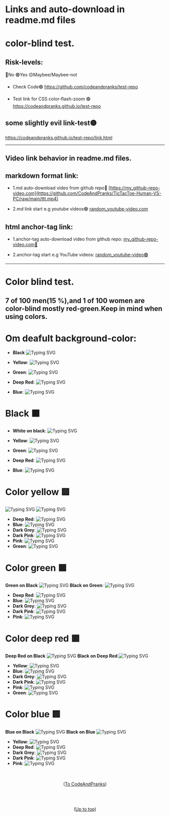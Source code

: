 <a id="up"></a>
#  Links and auto-download in readme.md files 
# color-blind test.
## Risk-levels:
 
  🔴No  🟢Yes  🟡Maybee/Maybee-not
  
- Check Code🟢
https://github.com/codeandpranks/test-repo 
 
- Test link for CSS color-flash-zoom 🟢
https://codeandpranks.github.io/test-repo

## some slightly evil link-test🟡
https://codeandpranks.github.io/test-repo/link.html
<hr>

## Video link behavior in readme.md files. 
  ## markdown format link:
- 1.md auto-download video from github repo🔴
[https://my_github-repo-video.com](https://github.com/CodeAndPranks/TicTacToe-Human-VS-PC/raw/main/ttt.mp4)

- 2.md link start e.g youtube videos🟢
 [random_youtube-video.com](https://youtu.be/VS6UOyTb5eU?si=nfloz13KWQ7gBCOV)

## html anchor-tag link:
- 1.anchor-tag auto-download video from github repo:
<a href="https://github.com/CodeAndPranks/TicTacToe-Human-VS-PC/raw/main/ttt.mp4" target="_blank">my_github-repo-video.com🔴</a>

- 2.anchor-tag start e.g YouTube videos:
<a href="https://youtu.be/VS6UOyTb5eU?si=nfloz13KWQ7gBCOV" target="_blank">random_youtube-video🟢</a>
<hr>

# Color blind test.
## 7 of 100 men(15 %),and 1 of 100 women are color-blind mostly red-green.Keep in mind when using colors.
# Om deafult background-color:
- **Black**
 ![Typing SVG](https://readme-typing-svg.demolab.com?font=Fira+Code&duration=2000&pause=1000&color=000000&background=FFFFFF00&width=435&lines=Test+Black+Text+White+Background)
- **Yellow**:
  ![Typing SVG](https://readme-typing-svg.demolab.com?font=Fira+Code&duration=2000&pause=1000&color=FFFF00&background=FFFFFF00&width=435&lines=Test+Yellow+Text+White+Background)

- **Green**:
  ![Typing SVG](https://readme-typing-svg.demolab.com?font=Fira+Code&duration=2000&pause=1000&color=00FF00&background=FFFFFF00&width=435&lines=Test+Green+Text+White+Background)

- **Deep Red**:
  ![Typing SVG](https://readme-typing-svg.demolab.com?font=Fira+Code&duration=2000&pause=1000&color=8B0000&background=FFFFFF00&width=435&lines=Test+Deep+Red+Text+White+Background)

- **Blue**:
  ![Typing SVG](https://readme-typing-svg.demolab.com?font=Fira+Code&duration=2000&pause=1000&color=0000FF&background=FFFFFF00&width=435&lines=Test+Blue+Text+White+Background)
# Black ⬛
- **White on black**: ![Typing SVG](https://readme-typing-svg.demolab.com?font=Fira+Code&duration=2000&pause=1000&color=FFFFFF&background=000000&width=435&lines=Test+White+Text+black+Background)
 - **Yellow**:
  ![Typing SVG](https://readme-typing-svg.demolab.com?font=Fira+Code&duration=2000&pause=1000&color=FFFF00&background=000000&width=435&lines=Test+Yellow+Text+Black+Background)

- **Green**:
  ![Typing SVG](https://readme-typing-svg.demolab.com?font=Fira+Code&duration=2000&pause=1000&color=00FF00&background=000000&width=435&lines=Test+Green+Text+Black+Background)

- **Deep Red**:
  ![Typing SVG](https://readme-typing-svg.demolab.com?font=Fira+Code&duration=2000&pause=1000&color=8B0000&background=000000&width=435&lines=Test+Deep+Red+Text+Black+Background)

- **Blue**:
  ![Typing SVG](https://readme-typing-svg.demolab.com?font=Fira+Code&duration=2000&pause=1000&color=0000FF&background=000000&width=435&lines=Test+Blue+Text+Black+Background)
# Color yellow 🟨
![Typing SVG](https://readme-typing-svg.demolab.com?font=Fira+Code&duration=2000&pause=1000&color=FFFF00&background=000000&width=435&lines=Test+Yellow+Text+Black+Background)
![Typing SVG](https://readme-typing-svg.demolab.com?font=Fira+Code&duration=2000&pause=1000&color=000000&background=FFFF00&width=435&lines=Test+Black+Text+Yellow+Background)
- **Deep Red**: ![Typing SVG](https://readme-typing-svg.demolab.com?font=Fira+Code&duration=2000&pause=1000&color=8B0000&background=FFFF00&width=435&lines=Deep+Red+Text+Yellow+Background)
- **Blue**: ![Typing SVG](https://readme-typing-svg.demolab.com?font=Fira+Code&duration=2000&pause=1000&color=0000FF&background=FFFF00&width=435&lines=Blue+Text+Yellow+Background)
- **Dark Grey**: ![Typing SVG](https://readme-typing-svg.demolab.com?font=Fira+Code&duration=2000&pause=1000&color=333333&background=FFFF00&width=435&lines=Dark+Grey+Text+Yellow+Background)
- **Dark Pink**: ![Typing SVG](https://readme-typing-svg.demolab.com?font=Fira+Code&duration=2000&pause=1000&color=FF1493&background=FFFF00&width=435&lines=Dark+Pink+Text+Yellow+Background)
- **Pink**: ![Typing SVG](https://readme-typing-svg.demolab.com?font=Fira+Code&duration=2000&pause=1000&color=FFC0CB&background=FFFF00&width=435&lines=Pink+Text+Yellow+Background)
- **Green**: ![Typing SVG](https://readme-typing-svg.demolab.com?font=Fira+Code&duration=2000&pause=1000&color=008000&background=FFFF00&width=435&lines=Green+Text+Yellow+Background)
# Color green 🟩
**Green on Black** ![Typing SVG](https://readme-typing-svg.demolab.com?font=Fira+Code&duration=2000&pause=1000&color=008000&background=000000&width=435&lines=Test+Green+Text+Black+Background)
**Black on Green**: ![Typing SVG](https://readme-typing-svg.demolab.com?font=Fira+Code&duration=2000&pause=1000&color=000000&background=008000&width=435&lines=Test+Green+Text+Black+Background)
- **Deep Red**: ![Typing SVG](https://readme-typing-svg.demolab.com?font=Fira+Code&duration=2000&pause=1000&color=8B0000&background=008000&width=435&lines=Deep+Red+Text+Green+Background)
- **Blue**: ![Typing SVG](https://readme-typing-svg.demolab.com?font=Fira+Code&duration=2000&pause=1000&color=0000FF&background=008000&width=435&lines=Blue+Text+Green+Background)
- **Dark Grey**: ![Typing SVG](https://readme-typing-svg.demolab.com?font=Fira+Code&duration=2000&pause=1000&color=333333&background=008000&width=435&lines=Dark+Grey+Text+Green+Background)
- **Dark Pink**: ![Typing SVG](https://readme-typing-svg.demolab.com?font=Fira+Code&duration=2000&pause=1000&color=FF1493&background=008000&width=435&lines=Dark+Pink+Text+Green+Background)
- **Pink**: ![Typing SVG](https://readme-typing-svg.demolab.com?font=Fira+Code&duration=2000&pause=1000&color=FFC0CB&background=008000&width=435&lines=Pink+Text+Green+Background)


# Color deep red 🟥
**Deep Red on Black** ![Typing SVG](https://readme-typing-svg.demolab.com?font=Fira+Code&duration=2000&pause=1000&color=FF0000&background=000000&width=435&lines=Test+Deep+Red+Text+Black+Background)
**Black on Deep Red**
![Typing SVG](https://readme-typing-svg.demolab.com?font=Fira+Code&duration=2000&pause=1000&color=000000&background=FF0000&width=435&lines=Test+Black+Text+Deep+Red+Background)
- **Yellow**: ![Typing SVG](https://readme-typing-svg.demolab.com?font=Fira+Code&duration=2000&pause=1000&color=FFFF00&background=FF0000&width=435&lines=Yellow+Text+Deep+Red+Background)
- **Blue**: ![Typing SVG](https://readme-typing-svg.demolab.com?font=Fira+Code&duration=2000&pause=1000&color=0000FF&background=FF0000&width=435&lines=Blue+Text+Deep+Red+Background)
- **Dark Grey**: ![Typing SVG](https://readme-typing-svg.demolab.com?font=Fira+Code&duration=2000&pause=1000&color=333333&background=FF0000&width=435&lines=Dark+Grey+Text+Deep+Red+Background)
- **Dark Pink**: ![Typing SVG](https://readme-typing-svg.demolab.com?font=Fira+Code&duration=2000&pause=1000&color=FF1493&background=FF0000&width=435&lines=Dark+Pink+Text+Deep+Red+Background)
- **Pink**: ![Typing SVG](https://readme-typing-svg.demolab.com?font=Fira+Code&duration=2000&pause=1000&color=FFC0CB&background=FF0000&width=435&lines=Pink+Text+Deep+Red+Background)
- **Green**: ![Typing SVG](https://readme-typing-svg.demolab.com?font=Fira+Code&duration=2000&pause=1000&color=008000&background=FF0000&width=435&lines=Green+Text+Deep+Red+Background)

# Color blue 🟦
**Blue on Black**
![Typing SVG](https://readme-typing-svg.demolab.com?font=Fira+Code&duration=2000&pause=1000&color=0000FF&background=000000&width=435&lines=Test+Blue+Text+Black+Background)
**Black on Blue**
![Typing SVG](https://readme-typing-svg.demolab.com?font=Fira+Code&duration=2000&pause=1000&color=000000&background=0000FF&width=435&lines=Blue+Text+Blue+Background)
- **Yellow**: ![Typing SVG](https://readme-typing-svg.demolab.com?font=Fira+Code&duration=2000&pause=1000&color=FFFF00&background=0000FF&width=435&lines=Test+Yellow+Text+Blue+Background)
- **Deep Red**: ![Typing SVG](https://readme-typing-svg.demolab.com?font=Fira+Code&duration=2000&pause=1000&color=8B0000&background=0000FF&width=435&lines=Deep+Red+Text+Blue+Background)
- **Dark Grey**: ![Typing SVG](https://readme-typing-svg.demolab.com?font=Fira+Code&duration=2000&pause=1000&color=333333&background=0000FF&width=435&lines=Dark+Grey+Text+Blue+Background)
- **Dark Pink**: ![Typing SVG](https://readme-typing-svg.demolab.com?font=Fira+Code&duration=2000&pause=1000&color=FF1493&background=0000FF&width=435&lines=Dark+Pink+Text+Blue+Background)
- **Pink**: ![Typing SVG](https://readme-typing-svg.demolab.com?font=Fira+Code&duration=2000&pause=1000&color=FFC0CB&background=0000FF&width=435&lines=Pink+Text+Blue+Background)
<br><br><br>
<p align="center">(<a href="https://github.com/CodeAndPranks/ ">To CodeAndPranks</a>)</p>
<br><br>
<p align="center">(<a href="#up">Up to top</a>)</p>
